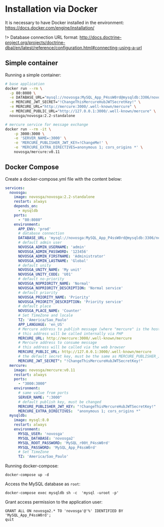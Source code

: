 # Installation via Docker

It is necessary to have Docker installed in the environment: https://docs.docker.com/engine/installation/

!> Database connection URL format: http://docs.doctrine-project.org/projects/doctrine-dbal/en/latest/reference/configuration.html#connecting-using-a-url

## Simple container

Running a simple container:

```sh
# base application
docker run --rm \
  -p 80:8080 \
  -e DATABASE_URL="mysql://novosga:MySQL_App_P4ssW0rd@mysqldb:3306/novosga2?charset=utf8mb4&serverVersion=5.7" \
  -e MERCURE_JWT_SECRET="!ChangeThisMercureHubJWTSecretKey!" \
  -e MERCURE_URL="http://mercure:3000/.well-known/mercure" \
  -e MERCURE_PUBLIC_URL="http://127.0.0.1:3000/.well-known/mercure" \
  novosga/novosga:2.2-standalone

# mercure service for message exchange
docker run --rm -it \
    -p 3000:3000 \
    -e 'SERVER_NAME=:3000' \
    -e 'MERCURE_PUBLISHER_JWT_KEY=!ChangeMe!' \
    -e 'MERCURE_EXTRA_DIRECTIVES=anonymous 1; cors_origins *' \
    novosga/mercure:v0.11
```

## Docker Compose

Create a docker-compose.yml file with the content below:

```yaml
services:
  novosga:
    image: novosga/novosga:2.2-standalone
    restart: always
    depends_on:
      - mysqldb
    ports:
      - "80:8080"
    environment:
      APP_ENV: 'prod'
      # database connection
      DATABASE_URL: 'mysql://novosga:MySQL_App_P4ssW0rd@mysqldb:3306/novosga2?charset=utf8mb4&serverVersion=5.7'
      # default admin user
      NOVOSGA_ADMIN_USERNAME: 'admin'
      NOVOSGA_ADMIN_PASSWORD: '123456'
      NOVOSGA_ADMIN_FIRSTNAME: 'Administrator'
      NOVOSGA_ADMIN_LASTNAME: 'Global'
      # default unity
      NOVOSGA_UNITY_NAME: 'My unit'
      NOVOSGA_UNITY_CODE: 'U01'
      # default no-priority
      NOVOSGA_NOPRIORITY_NAME: 'Normal'
      NOVOSGA_NOPRIORITY_DESCRIPTION: 'Normal service'
      # default priority
      NOVOSGA_PRIORITY_NAME: 'Priority'
      NOVOSGA_PRIORITY_DESCRIPTION: 'Priority service'
      # default place
      NOVOSGA_PLACE_NAME: 'Counter'
      # Set TimeZone and locale
      TZ: 'America/Sao_Paulo'
      APP_LANGUAGE: 'en_US'
      # Mercure address to publish message (where "mercure" is the host name)
      # this address will be called internally via PHP
      MERCURE_URL: http://mercure:3000/.well-known/mercure
      # Mercure address to consume message
      # this address will be called via the web browser
      MERCURE_PUBLIC_URL: http://127.0.0.1:3000/.well-known/mercure
      # the default secret key, must be the same as MERCURE_PUBLISHER_JWT_KEY
      MERCURE_JWT_SECRET": "!ChangeThisMercureHubJWTSecretKey!"
  mercure:
    image: novosga/mercure:v0.11
    restart: always
    ports:
      - "3000:3000"
    environment:
      # same value from ports
      SERVER_NAME: ":3000"
      # default publish key, must be changed
      MERCURE_PUBLISHER_JWT_KEY: "!ChangeThisMercureHubJWTSecretKey!"
      MERCURE_EXTRA_DIRECTIVES:  "anonymous 1; cors_origins *"
  mysqldb:
    image: mysql:8.0
    restart: always
    environment:
      MYSQL_USER: 'novosga'
      MYSQL_DATABASE: 'novosga2'
      MYSQL_ROOT_PASSWORD: 'MySQL_r00t_P4ssW0rd'
      MYSQL_PASSWORD: 'MySQL_App_P4ssW0rd'
      # Set TimeZone
      TZ: 'America/Sao_Paulo'
```

Running docker-compose:

    docker-compose up -d

Access the MySQL database as `root`:

    docker-compose exec mysqldb sh -c  'mysql -uroot -p'

Grant access permission to the application user:

    GRANT ALL ON novosga2.* TO 'novosga'@'%' IDENTIFIED BY 'MySQL_App_P4ssW0rd';
    quit

